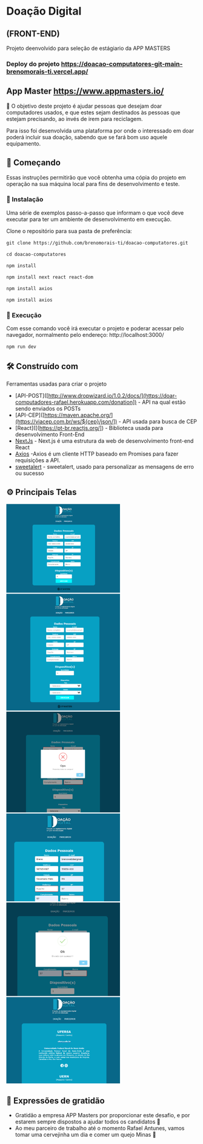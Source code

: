# Doação Digital
##  (FRONT-END)

 Projeto deenvolvido para seleção de estágiario da APP MASTERS

 ### Deploy do projeto https://doacao-computatores-git-main-brenomorais-ti.vercel.app/
 
## App Master https://www.appmasters.io/
 
🎯 O objetivo deste projeto é ajudar pessoas que desejam doar computadores usados, e que estes sejam destinados às pessoas que estejam precisando, ao invés de irem para reciclagem.

Para isso foi desenvolvida uma plataforma por onde o interessado em doar poderá incluir sua doação, sabendo que se fará bom uso aquele equipamento.

## 🚀 Começando

Essas instruções permitirão que você obtenha uma cópia do projeto em operação na sua máquina local para fins de desenvolvimento e teste.

### 🔧 Instalação

Uma série de exemplos passo-a-passo que informam o que você deve executar para ter um ambiente de desenvolvimento em execução.

Clone o repositório para sua pasta de preferência:

```
git clone https://github.com/brenomorais-ti/doacao-computatores.git
```
```
cd doacao-computatores
```
```
npm install
```
```
npm install next react react-dom
```
```
npm install axios
```
```
npm install axios
```

### 🔧 Execução
Com esse comando você irá executar o projeto e poderar acessar pelo navegador, normalmento pelo endereço: http://localhost:3000/

```
npm run dev
```
## 🛠️ Construído com

Ferramentas usadas para criar o projeto

* [API-POST]([http://www.dropwizard.io/1.0.2/docs/](https://doar-computadores-rafael.herokuapp.com/donation]) - API na qual estão sendo enviados os POSTs
* [API-CEP]([https://maven.apache.org/](https://viacep.com.br/ws/${cep}/json/]) - API usada para busca de CEP
* [React]([(https://pt-br.reactjs.org/]) - Biblioteca usada para desenvolvimento Front-End
* [NextJs]([https://nextjs.org/]) - Next.js é uma estrutura da web de desenvolvimento front-end React
* [Axios]([https://axios-http.com/ptbr/docs/intro]) -Axios é um cliente HTTP baseado em Promises para fazer requisições a API.
* [sweetalert]([https://unpkg.com/sweetalert/dist/sweetalert.min.js]) - sweetalert, usado para personalizar as mensagens de erro ou sucesso

## ⚙️ Principais Telas

<img src="https://github.com/brenomorais-ti/doacao-computatores/blob/main/telas/1.png" width="300px">
<img src="https://github.com/brenomorais-ti/doacao-computatores/blob/main/telas/2.png" width="300px">
<img src="https://github.com/brenomorais-ti/doacao-computatores/blob/main/telas/3.png" width="300px">
<img src="https://github.com/brenomorais-ti/doacao-computatores/blob/main/telas/4.png" width="300px">
<img src="https://github.com/brenomorais-ti/doacao-computatores/blob/main/telas/5.png" width="300px">
<img src="https://github.com/brenomorais-ti/doacao-computatores/blob/main/telas/6.png" width="300px">


## 🎁 Expressões de gratidão

* Gratidão a empresa APP Masters por proporcionar este desafio, e por estarem sempre dispostos a ajudar todos os candidatos 📢
* Ao meu parceiro de trabalho até o momento Rafael Antunes, vamos tomar uma cervejinha um dia e comer um quejo Minas  🍺 



